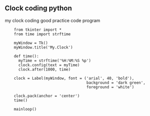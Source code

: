 ## Clock coding python 

my clock coding good practice code program

        from tkinter import *
        from time import strftime

        myWindow = Tk()
        myWindow.title('My.Clock')

        def time():
          myTime = strftime('%H:%M:%S %p')
          clock.config(text = myTime)
          clock.after(1000, time)

        clock = Label(myWindow, font = ('arial', 40, 'bold'),
                                        background = 'dark green',
                                        foreground = 'white')

        clock.pack(anchor = 'center')
        time()

        mainloop()
